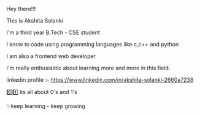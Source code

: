Hey there!!!

This is Akshita Solanki


I'm a third year B.Tech - CSE student

I know to code using programming languages like c,c++ and python

I am also a frontend web developer



I'm really enthusiastic about learning more and more in this field.


linkedin profile :- https://www.linkedin.com/in/akshita-solanki-2660a7238


0️⃣1️⃣ its all about 0's and 1's


✨keep learning - keep growing

